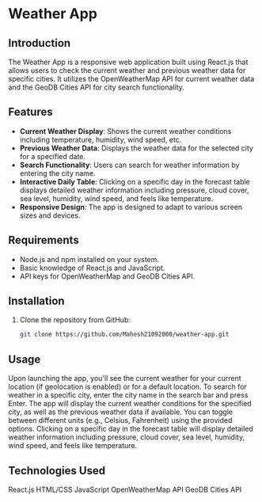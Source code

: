 # Weather App

## Introduction
The Weather App is a responsive web application built using React.js that allows users to check the current weather and previous weather data for specific cities. It utilizes the OpenWeatherMap API for current weather data and the GeoDB Cities API for city search functionality.

## Features
- **Current Weather Display**: Shows the current weather conditions including temperature, humidity, wind speed, etc.
- **Previous Weather Data**: Displays the weather data for the selected city for a specified date.
- **Search Functionality**: Users can search for weather information by entering the city name.
- **Interactive Daily Table**: Clicking on a specific day in the forecast table displays detailed weather information including pressure, cloud cover, sea level, humidity, wind speed, and feels like temperature.
- **Responsive Design**: The app is designed to adapt to various screen sizes and devices.

## Requirements
- Node.js and npm installed on your system.
- Basic knowledge of React.js and JavaScript.
- API keys for OpenWeatherMap and GeoDB Cities API.

## Installation
1. Clone the repository from GitHub:
   ```bash
   git clone https://github.com/Mahesh21092000/weather-app.git

## Usage

Upon launching the app, you'll see the current weather for your current location (if geolocation is enabled) or for a default location.
To search for weather in a specific city, enter the city name in the search bar and press Enter.
The app will display the current weather conditions for the specified city, as well as the previous weather data if available.
You can toggle between different units (e.g., Celsius, Fahrenheit) using the provided options.
Clicking on a specific day in the forecast table will display detailed weather information including pressure, cloud cover, sea level, humidity, wind speed, and feels like temperature.

## Technologies Used
React.js
HTML/CSS
JavaScript
OpenWeatherMap API
GeoDB Cities API
